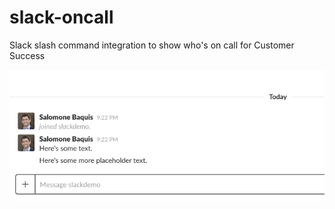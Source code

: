 # slack-oncall
Slack slash command integration to show who's on call for Customer Success

![Slack command gif](https://github.com/salomoneb/slack-oncall/blob/master/oncall-command.gif "CS on call command")
